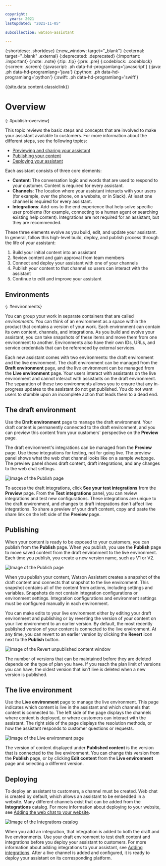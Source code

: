 ```yaml
---

copyright:
  years: 2021
lastupdated: "2021-11-05"

subcollection: watson-assistant

---
```


{:shortdesc: .shortdesc}
{:new_window: target="_blank"}
{:external: target="_blank" .external}
{:deprecated: .deprecated}
{:important: .important}
{:note: .note}
{:tip: .tip}
{:pre: .pre}
{:codeblock: .codeblock}
{:screen: .screen}
{:javascript: .ph data-hd-programlang='javascript'}
{:java: .ph data-hd-programlang='java'}
{:python: .ph data-hd-programlang='python'}
{:swift: .ph data-hd-programlang='swift'}

{{site.data.content.classiclink}}

# Overview
{: #publish-overview}

This topic reviews the basic steps and concepts that are involved to make your assistant available to customers. For more information about the different steps, see the following topics:

- [Previewing and sharing your assistant](/docs/watson-assistant?topic=watson-assistant-preview-share)
- [Publishing your content](/docs/watson-assistant?topic=watson-assistant-publish)
- [Deploying your assistant](/docs/watson-assistant?topic=watson-assistant-deploy-assistant)

Each assistant consists of three core elements:

- **Content**: The conversation logic and words that are used to respond to your customer. Content is required for every assistant.
- **Channels**: The location where your assistant interacts with your users (for example, over the phone, on a website, or in Slack). At least one channel is required for every assistant.
- **Integrations**: Add-ons to the end experience that help solve specific user problems (for example, connecting to a human agent or searching existing help content). Integrations are not required for an assistant, but they are recommended.

These three elements evolve as you build, edit, and update your assistant. In general, follow this high-level build, deploy, and publish process through the life of your assistant:

1. Build your initial content into an assistant
1. Review content and gain approval from team members
1. Connect and deploy your assistant with one of your channels
1. Publish your content to that channel so users can interact with the assistant
1. Continue to edit and improve your assistant

## Environments
{: #environments}

You can group your work in separate containers that are called _environments_. You can think of an environment as a space within the product that contains a version of your work. Each environment can contain its own content, channels, and integrations. As you build and evolve your assistant, you can take snapshots of these items and move them from one environment to another. Environments also have their own IDs, URLs, and service credentials that can be referenced by external services.

Each new assistant comes with two environments: the draft environment and the live environment. The draft environment can be managed from the **Draft environment** page, and the live environment can be managed from the **Live environment** page. Your users interact with assistants on the live environment and cannot interact with assistants on the draft environment. The separation of these two environments allows you to ensure that any in-progress updates to the assistant do not get published. You do not want users to stumble upon an incomplete action that leads them to a dead end.

## The draft environment
Use the **Draft environment** page to manage the draft environment. Your draft content is permanently connected to the draft environment, and you can preview this content from your customers' perspective on the **Preview** page.

The draft environment's integrations can be managed from the **Preview** page. Use these integrations for testing, not for going live. The preview panel shows what the web chat channel looks like on a sample webpage. The preview panel shows draft content, draft integrations, and any changes to the web chat settings.

![Image of the Publish page](images/preview-page.png)

To access the draft integrations, click **See your test integrations** from the **Preview** page. From the **Test integrations** panel, you can review integrations and test new configurations. These integrations are unique to the draft environment, and changes to draft integrations don't affect live integrations. To share a preview of your draft content, copy and paste the share link on the left side of the **Preview** page.

## Publishing
When your content is ready to be exposed to your customers, you can publish from the **Publish** page. When you publish, you use the **Publish** page to move saved content from the draft environment to the live environment. Each time you publish, you create a new version name, such as V1 or V2.

![Image of the Publish page](images/publish-page.png)

When you publish your content, Watson Assistant creates a snapshot of the draft content and connects that snapshot to the live environment. This snapshot contains all of the content from actions, including settings and variables. Snapshots do not contain integration configurations or environment settings. Integration configurations and environment settings must be configured manually in each environment.

You can make edits to your live environment either by editing your draft environment and publishing or by reverting the version of your content on your live environment to an earlier version. By default, the most recently published version of your content is connected to the live environment. At any time, you can revert to an earlier version by clicking the **Revert** icon next to the **Publish** button.

![Image of the Revert unpublished content window](images/revert-unpublished-content.png)

The number of versions that can be maintained before they are deleted depends on the type of plan you have. If you reach the plan limit of versions you can have, the oldest version that isn't live is deleted when a new version is published.

## The live environment
Use the **Live environment** page to manage the live environment. This page indicates which content is live in the assistant and which channels that content is connected to. The left side of the page displays the channels where content is deployed, or where customers can interact with the assistant. The right side of the page displays the resolution methods, or how the assistant responds to customer questions or requests.

![Image of the Live environment page](images/live-environment-page.png)

The version of content displayed under **Published content** is the version that is connected to the live environment. You can change this version from the **Publish** page, or by clicking **Edit content** from the **Live environment** page and selecting a different version.

## Deploying
To deploy an assistant to customers, a channel must be created. Web chat is created by default, which allows an assistant to be embedded in a website. Many different channels exist that can be added from the **Integrations** catalog. For more information about deploying to your website, see [Adding the web chat to your website](/docs/watson-assistant?topic=watson-assistant-deploy-web-chat).

![Image of the Integrations catalog](images/integrations-catalog.png)

When you add an integration, that integration is added to both the draft and live environments. Use your draft environment to test draft content and integrations before you deploy your assistant to customers. For more information about adding integrations to your assistant, see [Adding integrations](/docs/watson-assistant?topic=watson-assistant-deploy-integration-add). After a live channel is added and configured, it is ready to deploy your assistant on its corresponding platform.
